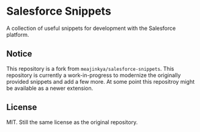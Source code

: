 # Salesforce Snippets

A collection of useful snippets for development with the Salesforce platform.

## Notice

This repository is a fork from `meajinkya/salesforce-snippets`. This repository is currently a work-in-progress to modernize the originally provided snippets and add a few more. At some point this repositroy might be available as a newer extension.

## License

MIT. Still the same license as the original repository.
